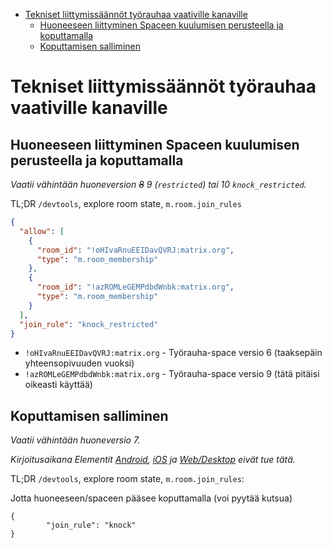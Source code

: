 <!-- START doctoc generated TOC please keep comment here to allow auto update -->
<!-- DON'T EDIT THIS SECTION, INSTEAD RE-RUN doctoc TO UPDATE -->

- [Tekniset liittymissäännöt työrauhaa vaativille kanaville](#tekniset-liittymiss%C3%A4%C3%A4nn%C3%B6t-ty%C3%B6rauhaa-vaativille-kanaville)
  - [Huoneeseen liittyminen Spaceen kuulumisen perusteella ja koputtamalla](#huoneeseen-liittyminen-spaceen-kuulumisen-perusteella-ja-koputtamalla)
  - [Koputtamisen salliminen](#koputtamisen-salliminen)

<!-- END doctoc generated TOC please keep comment here to allow auto update -->

# Tekniset liittymissäännöt työrauhaa vaativille kanaville

## Huoneeseen liittyminen Spaceen kuulumisen perusteella ja koputtamalla

_Vaatii vähintään huoneversion ~~8~~ 9 (`restricted`) tai 10
`knock_restricted`._

TL;DR `/devtools`, explore room state, `m.room.join_rules`

```json
{
  "allow": [
    {
      "room_id": "!oHIvaRnuEEIDavQVRJ:matrix.org",
      "type": "m.room_membership"
    },
    {
      "room_id": "!azROMLeGEMPdbdWnbk:matrix.org",
      "type": "m.room_membership"
    }
  ],
  "join_rule": "knock_restricted"
}
```

- `!oHIvaRnuEEIDavQVRJ:matrix.org` - Työrauha-space versio 6 (taaksepäin
  yhteensopivuuden vuoksi)
- `!azROMLeGEMPdbdWnbk:matrix.org` - Työrauha-space versio 9 (tätä pitäisi
  oikeasti käyttää)

## Koputtamisen salliminen

_Vaatii vähintään huoneversio 7._

_Kirjoitusaikana Elementit
[Android](https://github.com/vector-im/element-android/issues/3875),
[iOS](https://github.com/vector-im/element-ios/issues/4731) ja
[Web/Desktop](https://github.com/vector-im/element-web/issues/18655) eivät tue
tätä._

TL;DR `/devtools`, explore room state, `m.room.join_rules`:

Jotta huoneeseen/spaceen pääsee koputtamalla (voi pyytää kutsua)

```
{
        "join_rule": "knock"
}
```
